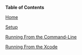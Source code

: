 **Table of Contents**

[Home](iOS-Tutorial.md#)

[Setup](iOS-Tutorial.md#setup)

[Running From the Command-Line](iOS-Tutorial.md#running-from-the-command-line)

[Running From the Xcode](iOS-Tutorial.md#running-from-the-xcode)
